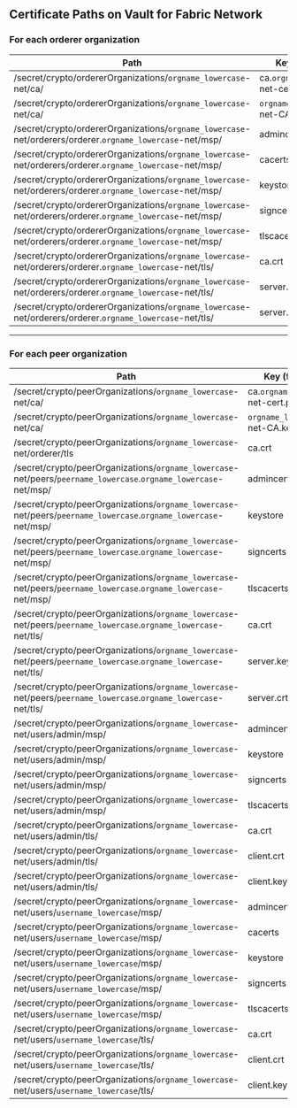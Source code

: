Certificate Paths on Vault for Fabric Network
---------------------------------------------

### For each orderer organization

| Path                                                                       | Key (for Vault)                  | Type        |
|-----------------------------------------------------------------------------------------------------------|-------------------------------------|-------------|
| /secret/crypto/ordererOrganizations/`orgname_lowercase`-net/ca/                                           | ca.`orgname_lowercase`-net-cert.pem | Certificate |
| /secret/crypto/ordererOrganizations/`orgname_lowercase`-net/ca/                                           | `orgname_lowercase`-net-CA.key      | Private key |
| /secret/crypto/ordererOrganizations/`orgname_lowercase`-net/orderers/orderer.`orgname_lowercase`-net/msp/ | admincerts                          | Certificate |
| /secret/crypto/ordererOrganizations/`orgname_lowercase`-net/orderers/orderer.`orgname_lowercase`-net/msp/ | cacerts                             | Certificate |
| /secret/crypto/ordererOrganizations/`orgname_lowercase`-net/orderers/orderer.`orgname_lowercase`-net/msp/ | keystore                            | Certificate |
| /secret/crypto/ordererOrganizations/`orgname_lowercase`-net/orderers/orderer.`orgname_lowercase`-net/msp/ | signcerts                           | Certificate |
| /secret/crypto/ordererOrganizations/`orgname_lowercase`-net/orderers/orderer.`orgname_lowercase`-net/msp/ | tlscacerts                          | Certificate |
| /secret/crypto/ordererOrganizations/`orgname_lowercase`-net/orderers/orderer.`orgname_lowercase`-net/tls/ | ca.crt                              | Certificate |
| /secret/crypto/ordererOrganizations/`orgname_lowercase`-net/orderers/orderer.`orgname_lowercase`-net/tls/ | server.key                          | Private key |
| /secret/crypto/ordererOrganizations/`orgname_lowercase`-net/orderers/orderer.`orgname_lowercase`-net/tls/ | server.crt                          | Certificate |

-------------------------------
### For each peer organization

| Path                                                                           | Key (for Vault)                    | Type        |
|------------------------------------------------------------------------------------------------------------------|-------------------------------------|-------------|
| /secret/crypto/peerOrganizations/`orgname_lowercase`-net/ca/                                                     | ca.`orgname_lowercase`-net-cert.pem | Certificate |
| /secret/crypto/peerOrganizations/`orgname_lowercase`-net/ca/                                                     | `orgname_lowercase`-net-CA.key      | Private key |
| /secret/crypto/peerOrganizations/`orgname_lowercase`-net/orderer/tls                                             | ca.crt                              | Certificate |
| /secret/crypto/peerOrganizations/`orgname_lowercase`-net/peers/`peername_lowercase`.`orgname_lowercase`-net/msp/ | admincerts                          | Certificate |
| /secret/crypto/peerOrganizations/`orgname_lowercase`-net/peers/`peername_lowercase`.`orgname_lowercase`-net/msp/ | keystore                            | Certificate |
| /secret/crypto/peerOrganizations/`orgname_lowercase`-net/peers/`peername_lowercase`.`orgname_lowercase`-net/msp/ | signcerts                           | Certificate |
| /secret/crypto/peerOrganizations/`orgname_lowercase`-net/peers/`peername_lowercase`.`orgname_lowercase`-net/msp/ | tlscacerts                          | Certificate |
| /secret/crypto/peerOrganizations/`orgname_lowercase`-net/peers/`peername_lowercase`.`orgname_lowercase`-net/tls/ | ca.crt                              | Certificate |
| /secret/crypto/peerOrganizations/`orgname_lowercase`-net/peers/`peername_lowercase`.`orgname_lowercase`-net/tls/ | server.key                          | Private key |
| /secret/crypto/peerOrganizations/`orgname_lowercase`-net/peers/`peername_lowercase`.`orgname_lowercase`-net/tls/ | server.crt                          | Certificate |
| /secret/crypto/peerOrganizations/`orgname_lowercase`-net/users/admin/msp/                                        | admincerts                          | Certificate |
| /secret/crypto/peerOrganizations/`orgname_lowercase`-net/users/admin/msp/                                        | keystore                            | Certificate |
| /secret/crypto/peerOrganizations/`orgname_lowercase`-net/users/admin/msp/                                        | signcerts                           | Certificate |
| /secret/crypto/peerOrganizations/`orgname_lowercase`-net/users/admin/msp/                                        | tlscacerts                          | Certificate |
| /secret/crypto/peerOrganizations/`orgname_lowercase`-net/users/admin/tls/                                        | ca.crt                              | Certificate |
| /secret/crypto/peerOrganizations/`orgname_lowercase`-net/users/admin/tls/                                        | client.crt                          | Certificate |
| /secret/crypto/peerOrganizations/`orgname_lowercase`-net/users/admin/tls/                                        | client.key                          | Private Key |
| /secret/crypto/peerOrganizations/`orgname_lowercase`-net/users/`username_lowercase`/msp/                         | admincerts                          | Certificate |
| /secret/crypto/peerOrganizations/`orgname_lowercase`-net/users/`username_lowercase`/msp/                         | cacerts                             | Certificate |
| /secret/crypto/peerOrganizations/`orgname_lowercase`-net/users/`username_lowercase`/msp/                         | keystore                            | Certificate |
| /secret/crypto/peerOrganizations/`orgname_lowercase`-net/users/`username_lowercase`/msp/                         | signcerts                           | Certificate |
| /secret/crypto/peerOrganizations/`orgname_lowercase`-net/users/`username_lowercase`/msp/                         | tlscacerts                          | Certificate |
| /secret/crypto/peerOrganizations/`orgname_lowercase`-net/users/`username_lowercase`/tls/                         | ca.crt                              | Certificate |
| /secret/crypto/peerOrganizations/`orgname_lowercase`-net/users/`username_lowercase`/tls/                         | client.crt                          | Certificate |
| /secret/crypto/peerOrganizations/`orgname_lowercase`-net/users/`username_lowercase`/tls/                         | client.key                          | Private Key |